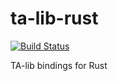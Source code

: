 # ta-lib-rust
[![Build Status](https://travis-ci.org/CLevasseur/ta-lib-rust.svg?branch=master)](https://travis-ci.org/CLevasseur/ta-lib-rust)  

TA-lib bindings for Rust
